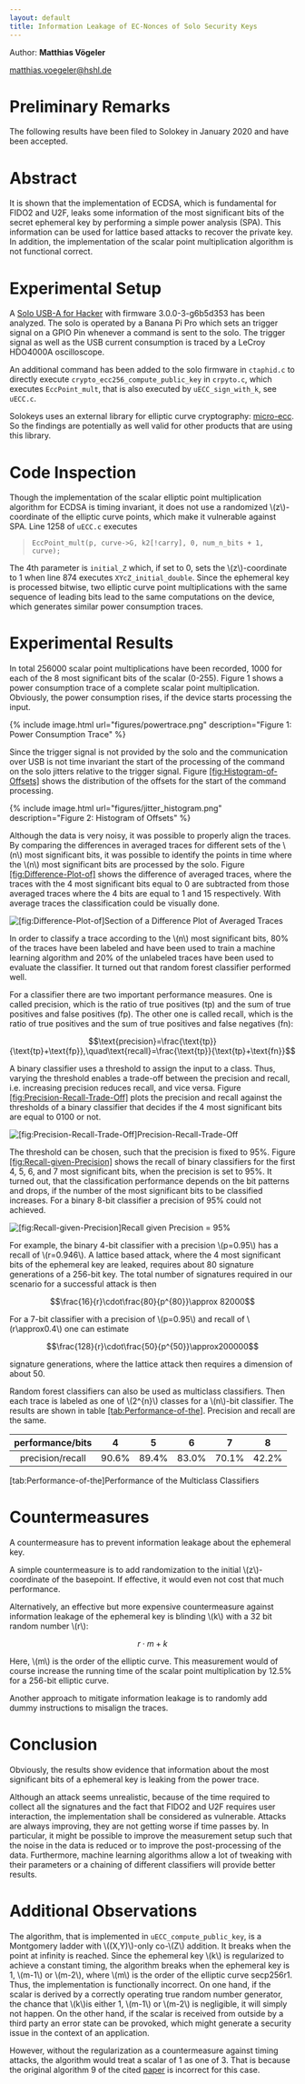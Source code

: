 ```yaml
---
layout: default
title: Information Leakage of EC-Nonces of Solo Security Keys
---
```


Author: **Matthias Vögeler**

<matthias.voegeler@hshl.de>

# Preliminary Remarks
The following results have been filed to Solokey in January 2020 and have been accepted.

# Abstract
It is shown that the implementation of ECDSA, which is fundamental for FIDO2 and U2F, leaks some information of the most significant bits of the secret ephemeral key by performing a simple power analysis (SPA). This information can be used for lattice based attacks to recover the private key. In addition, the implementation of the scalar point multiplication algorithm is not functional correct.

# Experimental Setup

A [Solo USB-A for Hacker](https://solokeys.com/products/solo-hacker) with firmware 3.0.0-3-g6b5d353 has been analyzed. The solo is operated by a Banana Pi Pro which sets an trigger signal on a GPIO Pin whenever a command is sent to the solo. The trigger signal as well as the USB current consumption is traced by a LeCroy HDO4000A oscilloscope.

An additional command has been added to the solo firmware in `ctaphid.c` to directly execute `crypto_ecc256_compute_public_key` in `crpyto.c`, which executes `EccPoint_mult`, that is also executed by `uECC_sign_with_k`, see `uECC.c`.

Solokeys uses an external library for elliptic curve cryptography: [micro-ecc](https://github.com/kmackay/micro-ecc). So the findings are potentially as well valid for other products that are using this library.

# Code Inspection

Though the implementation of the scalar elliptic point multiplication algorithm for ECDSA is timing invariant, it does not use a randomized \\(z\\)-coordinate of the elliptic curve points, which make it vulnerable against SPA. Line 1258 of `uECC.c` executes

> `EccPoint_mult(p, curve->G, k2[!carry], 0, num_n_bits + 1, curve);`

The 4th parameter is `initial_Z` which, if set to 0, sets the \\(z\\)-coordinate to 1 when line 874 executes `XYcZ_initial_double`. Since the ephemeral key is processed bitwise, two elliptic curve point multiplications with the same sequence of leading bits lead to the same computations on the device, which generates similar power consumption traces.

# Experimental Results

In total 256000 scalar point multiplications have been recorded, 1000 for each of the 8 most significant bits of the scalar (0-255). Figure 1 shows a power consumption trace of a complete scalar point multiplication. Obviously, the power consumption rises, if the device starts processing the input.

{% include image.html url="figures/powertrace.png" description="Figure 1: Power Consumption Trace" %}

Since the trigger signal is not provided by the solo and the communication over USB is not time invariant the start of the processing of the command on the solo jitters relative to the trigger signal. Figure [\[fig:Histogram-of-Offsets\]](#fig:Histogram-of-Offsets) shows the distribution of the offsets for the start of the command processing.

{% include image.html url="figures/jitter_histogram.png" description="Figure 2: Histogram of Offsets" %}

Although the data is very noisy, it was possible to properly align the traces. By comparing the differences in averaged traces for different sets of the \\(n\\) most significant bits, it was possible to identify the points in time where the \\(n\\) most significant bits are processed by the solo. Figure [\[fig:Difference-Plot-of\]](#fig:Difference-Plot-of) shows the difference of averaged traces, where the traces with the 4 most significant bits equal to 0 are subtracted from those averaged traces where the 4 bits are equal to 1 and 15 respectively. With average traces the classification could be visually done.

![<span id="fig:Difference-Plot-of" label="fig:Difference-Plot-of">\[fig:Difference-Plot-of\]</span>Section of a Difference Plot of Averaged Traces](figures/average_difference_nibble.png)

In order to classify a trace according to the \\(n\\) most significant bits, 80% of the traces have been labeled and have been used to train a machine learning algorithm and 20% of the unlabeled traces have been used to evaluate the classifier. It turned out that random forest classifier performed well.

For a classifier there are two important performance measures. One is called precision, which is the ratio of true positives (tp) and the sum of true positives and false positives (fp). The other one is called recall, which is the ratio of true positives and the sum of true positives and false negatives (fn):

$$\text{precision}=\frac{\text{tp}}{\text{tp}+\text{fp}},\quad\text{recall}=\frac{\text{tp}}{\text{tp}+\text{fn}}$$

A binary classifier uses a threshold to assign the input to a class. Thus, varying the threshold enables a trade-off between the precision and recall, i.e. increasing precision reduces recall, and vice versa. Figure [\[fig:Precision-Recall-Trade-Off\]](#fig:Precision-Recall-Trade-Off) plots the precision and recall against the thresholds of a binary classifier that decides if the 4 most significant bits are equal to 0100 or not.

![<span id="fig:Precision-Recall-Trade-Off" label="fig:Precision-Recall-Trade-Off">\[fig:Precision-Recall-Trade-Off\]</span>Precision-Recall-Trade-Off](figures/prescicion-recall-4Bit-04.png)

The threshold can be chosen, such that the precision is fixed to 95%. Figure [\[fig:Recall-given-Precision\]](#fig:Recall-given-Precision) shows the recall of binary classifiers for the first 4, 5, 6, and 7 most significant bits, when the precision is set to 95%. It turned out, that the classification performance depends on the bit patterns and drops, if the number of the most significant bits to be classified increases. For a binary 8-bit classifier a precision of 95% could not achieved.

![<span id="fig:Recall-given-Precision" label="fig:Recall-given-Precision">\[fig:Recall-given-Precision\]</span>Recall given Precision = 95%](figures/recall_given_precision.png)

For example, the binary 4-bit classifier with a precision \\(p=0.95\\) has a recall of \\(r=0.946\\). A lattice based attack, where the 4 most significant bits of the ephemeral key are leaked, requires about 80 signature generations of a 256-bit key. The total number of signatures required in our scenario for a successful attack is then

$$\frac{16}{r}\cdot\frac{80}{p^{80}}\approx 82000$$

For a 7-bit classifier with a precision of \\(p=0.95\\) and recall of \\(r\approx0.4\\) one can estimate

$$\frac{128}{r}\cdot\frac{50}{p^{50}}\approx200000$$

signature generations, where the lattice attack then requires a dimension of about 50.

Random forest classifiers can also be used as multiclass classifiers. Then each trace is labeled as one of \\(2^{n}\\) classes for a \\(n\\)-bit classifier. The results are shown in table [\[tab:Performance-of-the\]](#tab:Performance-of-the). Precision and recall are the same.

| performance/bits |   4   |   5   |   6   |   7   |   8   |
| :--------------: | :---: | :---: | :---: | :---: | :---: |
| precision/recall | 90.6% | 89.4% | 83.0% | 70.1% | 42.2% |

<span id="tab:Performance-of-the" label="tab:Performance-of-the">\[tab:Performance-of-the\]</span>Performance of the Multiclass Classifiers

# Countermeasures

A countermeasure has to prevent information leakage about the ephemeral key.

A simple countermeasure is to add randomization to the initial \\(z\\)-coordinate of the basepoint. If effective, it would even not cost that much performance.

Alternatively, an effective but more expensive countermeasure against information leakage of the ephemeral key is blinding \\(k\\) with a 32 bit random number \\(r\\):

$$r\cdot m+k$$

Here, \\(m\\) is the order of the elliptic curve. This measurement would of course increase the running time of the scalar point multiplication by 12.5% for a 256-bit elliptic curve.

Another approach to mitigate information leakage is to randomly add dummy instructions to misalign the traces.

# Conclusion

Obviously, the results show evidence that information about the most significant bits of a ephemeral key is leaking from the power trace.

Although an attack seems unrealistic, because of the time required to collect all the signatures and the fact that FIDO2 and U2F requires user interaction, the implementation shall be considered as vulnerable. Attacks are always improving, they are not getting worse if time passes by. In particular, it might be possible to improve the measurement setup such that the noise in the data is reduced or to improve the post-processing of the data. Furthermore, machine learning algorithms allow a lot of tweaking with their parameters or a chaining of different classifiers will provide better results.

# Additional Observations

The algorithm, that is implemented in `uECC_compute_public_key`, is a Montgomery ladder with \\((X,Y)\\)-only co-\\(Z\\) addition. It breaks when the point at infinity is reached. Since the ephemeral key \\(k\\) is regularized to achieve a constant timing, the algorithm breaks when the ephemeral key is 1, \\(m-1\\) or \\(m-2\\), where \\(m\\) is the order of the elliptic curve secp256r1. Thus, the implementation is functionally incorrect. On one hand, if the scalar is derived by a correctly operating true random number generator, the chance that \\(k\\)is either 1, \\(m-1\\) or \\(m-2\\) is negligible, it will simply not happen. On the other hand, if the scalar is received from outside by a third party an error state can be provoked, which might generate a security issue in the context of an application.

However, without the regularization as a countermeasure against timing attacks, the algorithm would treat a scalar of 1 as one of 3. That is because the original algorithm 9 of the cited [paper](http://eprint.iacr.org/2011/338.pdf) is incorrect for this case.
